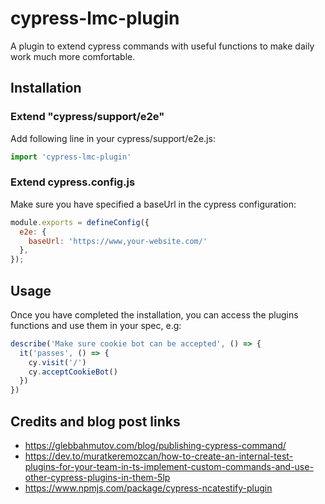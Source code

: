 # cypress-lmc-plugin

A plugin to extend cypress commands with useful functions to make daily work much more comfortable.

## Installation

### Extend "cypress/support/e2e"

Add following line in your cypress/support/e2e.js:

```js
import 'cypress-lmc-plugin'
```

### Extend cypress.config.js

Make sure you have specified a baseUrl in the cypress configuration:

```js
module.exports = defineConfig({
  e2e: {
    baseUrl: 'https://www,your-website.com/'
  },
});
```

## Usage

Once you have completed the installation, you can access the plugins functions and use them in your spec, e.g:

```js
describe('Make sure cookie bot can be accepted', () => {
  it('passes', () => {
    cy.visit('/')
    cy.acceptCookieBot()
  })
})
```

## Credits and blog post links
- https://glebbahmutov.com/blog/publishing-cypress-command/
- https://dev.to/muratkeremozcan/how-to-create-an-internal-test-plugins-for-your-team-in-ts-implement-custom-commands-and-use-other-cypress-plugins-in-them-5lp
- https://www.npmjs.com/package/cypress-ncatestify-plugin
